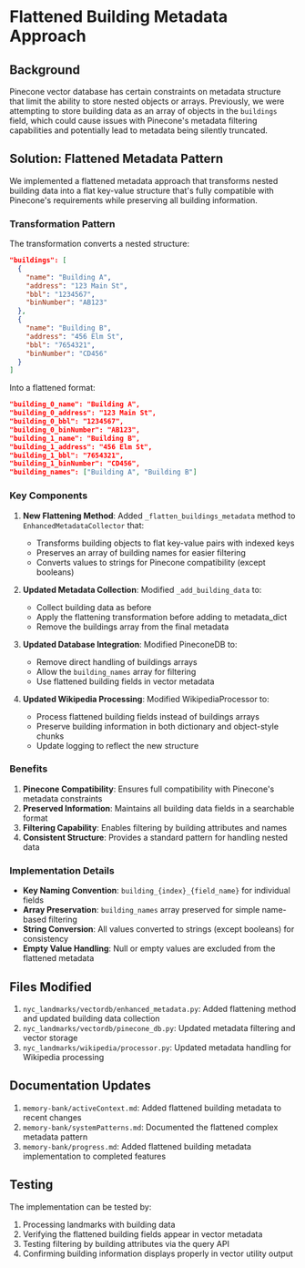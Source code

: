 # Flattened Building Metadata Approach

## Background

Pinecone vector database has certain constraints on metadata structure that limit the ability to store nested objects or arrays. Previously, we were attempting to store building data as an array of objects in the `buildings` field, which could cause issues with Pinecone's metadata filtering capabilities and potentially lead to metadata being silently truncated.

## Solution: Flattened Metadata Pattern

We implemented a flattened metadata approach that transforms nested building data into a flat key-value structure that's fully compatible with Pinecone's requirements while preserving all building information.

### Transformation Pattern

The transformation converts a nested structure:

```json
"buildings": [
  {
    "name": "Building A",
    "address": "123 Main St",
    "bbl": "1234567",
    "binNumber": "AB123"
  },
  {
    "name": "Building B",
    "address": "456 Elm St",
    "bbl": "7654321",
    "binNumber": "CD456"
  }
]
```

Into a flattened format:

```json
"building_0_name": "Building A",
"building_0_address": "123 Main St",
"building_0_bbl": "1234567",
"building_0_binNumber": "AB123",
"building_1_name": "Building B",
"building_1_address": "456 Elm St",
"building_1_bbl": "7654321",
"building_1_binNumber": "CD456",
"building_names": ["Building A", "Building B"]
```

### Key Components

1. **New Flattening Method**: Added `_flatten_buildings_metadata` method to `EnhancedMetadataCollector` that:

   - Transforms building objects to flat key-value pairs with indexed keys
   - Preserves an array of building names for easier filtering
   - Converts values to strings for Pinecone compatibility (except booleans)

1. **Updated Metadata Collection**: Modified `_add_building_data` to:

   - Collect building data as before
   - Apply the flattening transformation before adding to metadata_dict
   - Remove the buildings array from the final metadata

1. **Updated Database Integration**: Modified PineconeDB to:

   - Remove direct handling of buildings arrays
   - Allow the `building_names` array for filtering
   - Use flattened building fields in vector metadata

1. **Updated Wikipedia Processing**: Modified WikipediaProcessor to:

   - Process flattened building fields instead of buildings arrays
   - Preserve building information in both dictionary and object-style chunks
   - Update logging to reflect the new structure

### Benefits

1. **Pinecone Compatibility**: Ensures full compatibility with Pinecone's metadata constraints
1. **Preserved Information**: Maintains all building data fields in a searchable format
1. **Filtering Capability**: Enables filtering by building attributes and names
1. **Consistent Structure**: Provides a standard pattern for handling nested data

### Implementation Details

- **Key Naming Convention**: `building_{index}_{field_name}` for individual fields
- **Array Preservation**: `building_names` array preserved for simple name-based filtering
- **String Conversion**: All values converted to strings (except booleans) for consistency
- **Empty Value Handling**: Null or empty values are excluded from the flattened metadata

## Files Modified

1. `nyc_landmarks/vectordb/enhanced_metadata.py`: Added flattening method and updated building data collection
1. `nyc_landmarks/vectordb/pinecone_db.py`: Updated metadata filtering and vector storage
1. `nyc_landmarks/wikipedia/processor.py`: Updated metadata handling for Wikipedia processing

## Documentation Updates

1. `memory-bank/activeContext.md`: Added flattened building metadata to recent changes
1. `memory-bank/systemPatterns.md`: Documented the flattened complex metadata pattern
1. `memory-bank/progress.md`: Added flattened building metadata implementation to completed features

## Testing

The implementation can be tested by:

1. Processing landmarks with building data
1. Verifying the flattened building fields appear in vector metadata
1. Testing filtering by building attributes via the query API
1. Confirming building information displays properly in vector utility output
